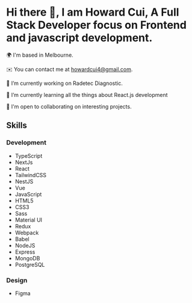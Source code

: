 # Hi there 👋, I am Howard Cui, A Full Stack Developer focus on Frontend and javascript development.

<!--
**Howard-Cui/Howard-Cui** is a ✨ _special_ ✨ repository because its `README.md` (this file) appears on your GitHub profile.

Here are some ideas to get you started:

- 🔭 I’m currently working on ...
- 🌱 I’m currently learning ...
- 👯 I’m looking to collaborate on ...
- 🤔 I’m looking for help with ...
- 💬 Ask me about ...
- 📫 How to reach me: ...
- 😄 Pronouns: ...
- ⚡ Fun fact: ...
-->
🌍 I'm based in Melbourne.

✉️ You can contact me at howardcui4@gmail.com.

🔭 I’m currently working on Radetec Diagnostic.

🌱 I’m currently learning all the things about React.js development

🤝 I'm open to collaborating on interesting projects.

## Skills
### Development
+ TypeScript
+ NextJs
+ React
+ TailwindCSS
+ NestJS
+ Vue
+ JavaScript
+ HTML5
+ CSS3
+ Sass
+ Material UI
+ Redux
+ Webpack
+ Babel
+ NodeJS
+ Express
+ MongoDB
+ PostgreSQL

### Design
+ Figma



